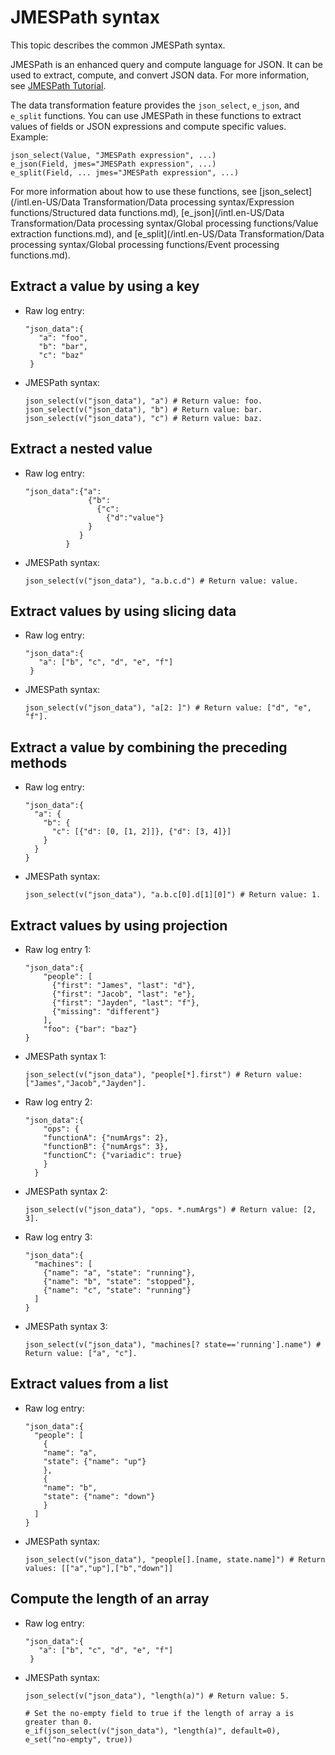 # JMESPath syntax

This topic describes the common JMESPath syntax.

JMESPath is an enhanced query and compute language for JSON. It can be used to extract, compute, and convert JSON data. For more information, see [JMESPath Tutorial](http://jmespath.org/tutorial.html).

The data transformation feature provides the `json_select`, `e_json`, and `e_split` functions. You can use JMESPath in these functions to extract values of fields or JSON expressions and compute specific values. Example:

```
json_select(Value, "JMESPath expression", ...)
e_json(Field, jmes="JMESPath expression", ...)
e_split(Field, ... jmes="JMESPath expression", ...)
```

For more information about how to use these functions, see [json\_select](/intl.en-US/Data Transformation/Data processing syntax/Expression functions/Structured data functions.md), [e\_json](/intl.en-US/Data Transformation/Data processing syntax/Global processing functions/Value extraction functions.md), and [e\_split](/intl.en-US/Data Transformation/Data processing syntax/Global processing functions/Event processing functions.md).

## Extract a value by using a key

-   Raw log entry:

    ```
    "json_data":{
       "a": "foo",
       "b": "bar",
       "c": "baz"
     }
    ```

-   JMESPath syntax:

    ```
    json_select(v("json_data"), "a") # Return value: foo.
    json_select(v("json_data"), "b") # Return value: bar.
    json_select(v("json_data"), "c") # Return value: baz.
    ```


## Extract a nested value

-   Raw log entry:

    ```
    "json_data":{"a": 
                  {"b":
                    {"c":
                      {"d":"value"}
                  }
                }
             }
    ```

-   JMESPath syntax:

    ```
    json_select(v("json_data"), "a.b.c.d") # Return value: value.
    ```


## Extract values by using slicing data

-   Raw log entry:

    ```
    "json_data":{
       "a": ["b", "c", "d", "e", "f"]
     }
    ```

-   JMESPath syntax:

    ```
    json_select(v("json_data"), "a[2: ]") # Return value: ["d", "e", "f"].
    ```


## Extract a value by combining the preceding methods

-   Raw log entry:

    ```
    "json_data":{
      "a": {
        "b": {
          "c": [{"d": [0, [1, 2]]}, {"d": [3, 4]}]
        }
      }
    }
    ```

-   JMESPath syntax:

    ```
    json_select(v("json_data"), "a.b.c[0].d[1][0]") # Return value: 1.
    ```


## Extract values by using projection

-   Raw log entry 1:

    ```
    "json_data":{
        "people": [
          {"first": "James", "last": "d"},
          {"first": "Jacob", "last": "e"},
          {"first": "Jayden", "last": "f"},
          {"missing": "different"}
        ],
        "foo": {"bar": "baz"}
    }
    ```

-   JMESPath syntax 1:

    ```
    json_select(v("json_data"), "people[*].first") # Return value: ["James","Jacob","Jayden"].
    ```


-   Raw log entry 2:

    ```
    "json_data":{
        "ops": {
        "functionA": {"numArgs": 2},
        "functionB": {"numArgs": 3},
        "functionC": {"variadic": true}
        }
      }
    ```

-   JMESPath syntax 2:

    ```
    json_select(v("json_data"), "ops. *.numArgs") # Return value: [2, 3].
    ```


-   Raw log entry 3:

    ```
    "json_data":{
      "machines": [
        {"name": "a", "state": "running"},
        {"name": "b", "state": "stopped"},
        {"name": "c", "state": "running"}
      ]
    }
    ```

-   JMESPath syntax 3:

    ```
    json_select(v("json_data"), "machines[? state=='running'].name") # Return value: ["a", "c"].
    ```


## Extract values from a list

-   Raw log entry:

    ```
    "json_data":{
      "people": [
        {
        "name": "a",
        "state": {"name": "up"}
        },
        {
        "name": "b",
        "state": {"name": "down"}
        }
      ]
    }
    ```

-   JMESPath syntax:

    ```
    json_select(v("json_data"), "people[].[name, state.name]") # Return values: [["a","up"],["b","down"]]
    ```


## Compute the length of an array

-   Raw log entry:

    ```
    "json_data":{
       "a": ["b", "c", "d", "e", "f"]
     }
    ```

-   JMESPath syntax:

    ```
    json_select(v("json_data"), "length(a)") # Return value: 5.
    ```

    ```
    # Set the no-empty field to true if the length of array a is greater than 0.
    e_if(json_select(v("json_data"), "length(a)", default=0), e_set("no-empty", true))
    ```


